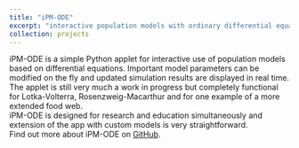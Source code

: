 ```yaml
---
title: "iPM-ODE"
excerpt: "interactive population models with ordinary differential equations<br/><img src='/images/ipm_ode-1.png'>"
collection: projects
---
```


iPM-ODE is a simple Python applet for interactive use of population models based on differential equations. Important model parameters can be modified on the fly and updated simulation results are displayed in real time.  
The applet is still very much a work in progress but completely functional for Lotka-Volterra, Rosenzweig-Macarthur and for one example of a more extended food web.  
iPM-ODE is designed for research and education simultaneously and extension of the app with custom models is very straightforward.  
Find out more about iPM-ODE on [GitHub](https://github.com/rbnmj/iPM-ODE).  
